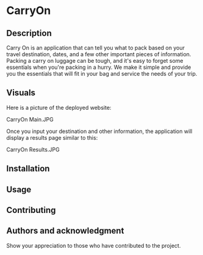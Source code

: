# CarryOn

## Description

Carry On is an application that can tell you what to pack based on your travel destination, dates, and a few other important pieces of information. Packing a carry on luggage can be tough, and it's easy to forget some essentials when you're packing in a hurry. We make it simple and provide you the essentials that will fit in your bag and service the needs of your trip. 


## Visuals
Here is a picture of the deployed website:

CarryOn Main.JPG

Once you input your destination and other information, the application will display a results page similar to this:

CarryOn Results.JPG


## Installation


## Usage
<!-- Use examples liberally, and show the expected output if you can. It's helpful to have inline the smallest example of usage that you can demonstrate, while providing links to more sophisticated examples if they are too long to reasonably include in the README. -->


## Contributing
<!-- State if you are open to contributions and what your requirements are for accepting them.

For people who want to make changes to your project, it's helpful to have some documentation on how to get started. Perhaps there is a script that they should run or some environment variables that they need to set. Make these steps explicit. These instructions could also be useful to your future self. -->


## Authors and acknowledgment
Show your appreciation to those who have contributed to the project.
